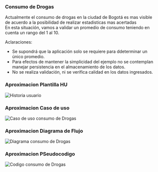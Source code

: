 ### Consumo de Drogas
Actualmente el consumo de drogas en la ciudad de Bogotá es mas visible de acuerdo  a la posibilidad de realizar estadisticas mas acertadas  
En esta situación, vamos a validar un promedio de consumo teniendo en cuenta un rango del 1 al 10.

Aclaraciones:
* Se supondrá que la aplicación solo se requiere para ddeterminar un único promedio.
* Para efectos de mantener la simplicidad del ejemplo no se contemplan manejar persistencia en el almacenamiento de los datos.
* No se realiza validación, ni se verifica calidad en los datos ingresados.

### Aproximacion Plantilla HU
![Historia usuario](https://github.com/MauricioLopez1033/VentaMusica/assets/133070823/34e678d9-6c2b-4f06-9ac0-26e5c25133ab)

### Aproximacion Caso de uso
![Caso de uso consumo de Drogas](https://github.com/MauricioLopez1033/VentaMusica/assets/133070823/37862b4d-6ec0-4ce9-870a-bba38b0a4140)

### Aproximacion Diagrama de Flujo
![Diagrama consumo de Drogas](https://github.com/MauricioLopez1033/VentaMusica/assets/133070823/5770ba26-6136-4cd7-b579-59410ce7e944)

### Aproximacion PSeudocodigo
![Codigo consumo de Drogas](https://github.com/MauricioLopez1033/VentaMusica/assets/133070823/2e60e4f6-66ac-4041-a241-d0ad902d10dd)

